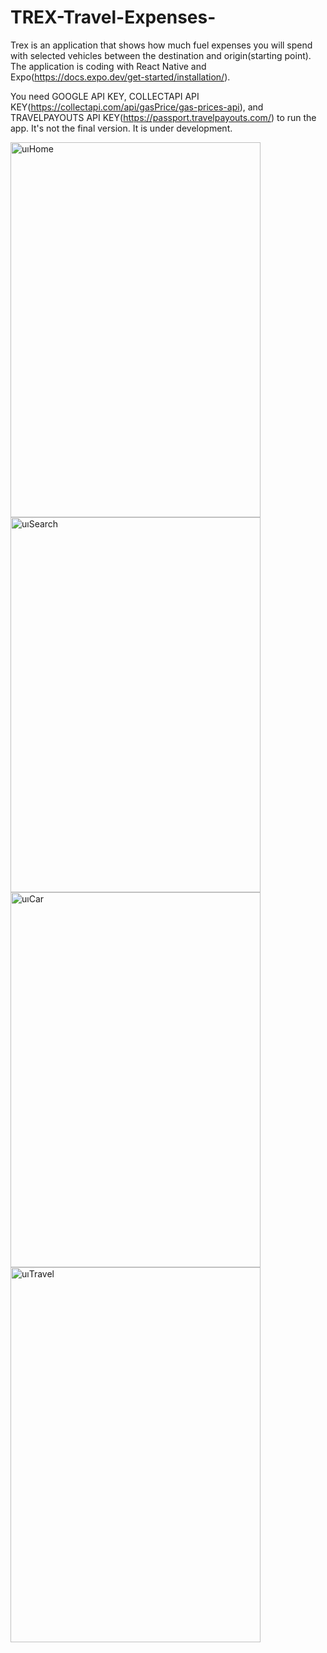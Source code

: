# TREX-Travel-Expenses-

Trex is an application that shows how much fuel expenses you will spend with selected vehicles between the destination and origin(starting point). The application is coding with React Native and Expo(https://docs.expo.dev/get-started/installation/).

You need GOOGLE API KEY, COLLECTAPI API KEY(https://collectapi.com/api/gasPrice/gas-prices-api), and TRAVELPAYOUTS API KEY(https://passport.travelpayouts.com/) to run the app.
It's not the final version. It is under development.

<img src="https://github.com/tugcece/TREX-Travel-Expenses/assets/79104524/f3ed631f-d42c-4c36-a144-eda8f49da019" alt="uıHome" width="400" height="600">
<img src="https://github.com/tugcece/TREX-Travel-Expenses/assets/79104524/4a25a219-854e-4a8e-9baf-cac51f869449" alt="uıSearch" width="400" height="600">
<img src="https://github.com/tugcece/TREX-Travel-Expenses/assets/79104524/a16bc0b2-5652-4a92-9d4b-fdf0afaf2363" alt="uıCar" width="400" height="600">
<img src="https://github.com/tugcece/TREX-Travel-Expenses/assets/79104524/e2359e02-e119-4e05-ab05-6d572849c9ca" alt="uıTravel" width="400" height="600">



